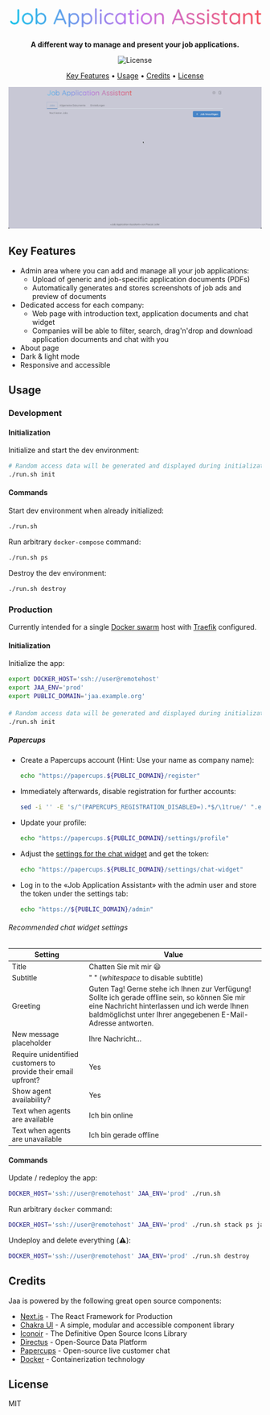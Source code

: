 <h1 align="center">
  <img src="https://raw.githubusercontent.com/paescuj/jaa/main/assets/logo.png" alt="Job Application Assistant" width="600">
</h1>

<p align="center">
  <strong>A different way to manage and present your job applications.</strong>
</p>

<p align="center">
  <img src="https://img.shields.io/github/license/paescuj/jaa?style=flat-square" alt="License">
</p>

<p align="center">
  <a href="#key-features">Key Features</a> •
  <a href="#usage">Usage</a> •
  <a href="#credits">Credits</a> •
  <a href="#license">License</a>
</p>

![Demo](https://raw.githubusercontent.com/paescuj/jaa/main/assets/demo.gif)
 
 ## Key Features

* Admin area where you can add and manage all your job applications:
  * Upload of generic and job-specific application documents (PDFs)
  * Automatically generates and stores screenshots of job ads and preview of documents
* Dedicated access for each company:
  * Web page with introduction text, application documents and chat widget
  * Companies will be able to filter, search, drag'n'drop and download application documents and chat with you
* About page
* Dark & light mode
* Responsive and accessible

## Usage

### Development

#### Initialization

Initialize and start the dev environment:
```bash
# Random access data will be generated and displayed during initialization
./run.sh init
```

#### Commands

Start dev environment when already initialized:
```bash
./run.sh
```

Run arbitrary `docker-compose` command:
```bash
./run.sh ps
```

Destroy the dev environment:
```bash
./run.sh destroy
```

### Production

Currently intended for a single [Docker swarm](https://docs.docker.com/engine/swarm/) host with [Traefik](https://traefik.io/traefik/) configured.

#### Initialization

Initialize the app:
```bash
export DOCKER_HOST='ssh://user@remotehost'
export JAA_ENV='prod'
export PUBLIC_DOMAIN='jaa.example.org'

# Random access data will be generated and displayed during initialization
./run.sh init
```

##### Papercups
* Create a Papercups account (Hint: Use your name as company name):
  ```bash
  echo "https://papercups.${PUBLIC_DOMAIN}/register"
  ```
* Immediately afterwards, disable registration for further accounts:
  ```bash
  sed -i '' -E 's/^(PAPERCUPS_REGISTRATION_DISABLED=).*$/\1true/' ".env.${JAA_ENV}" && ./run.sh
  ```
* Update your profile:
  ```bash
  echo "https://papercups.${PUBLIC_DOMAIN}/settings/profile"
  ```
* Adjust the [settings for the chat widget](#recommended-chat-widget-settings) and get the token:
  ```bash
  echo "https://papercups.${PUBLIC_DOMAIN}/settings/chat-widget"
  ```
* Log in to the «Job Application Assistant» with the admin user and store the token under the settings tab:
  ```bash
  echo "https://${PUBLIC_DOMAIN}/admin"
  ```

###### Recommended chat widget settings
| Setting | Value |
|---|---|
| Title | Chatten Sie mit mir 😃 |
| Subtitle | " " (_whitespace_ to disable subtitle) |
| Greeting | Guten Tag! Gerne stehe ich Ihnen zur Verfügung! Sollte ich gerade offline sein, so können Sie mir eine Nachricht hinterlassen und ich werde Ihnen baldmöglichst unter Ihrer angegebenen E-Mail-Adresse antworten. |
| New message placeholder | Ihre Nachricht... |
| Require unidentified customers to provide their email upfront? | Yes |
| Show agent availability? | Yes |
| Text when agents are available | Ich bin online |
| Text when agents are unavailable | Ich bin gerade offline |

#### Commands

Update / redeploy the app:
```bash
DOCKER_HOST='ssh://user@remotehost' JAA_ENV='prod' ./run.sh
```

Run arbitrary `docker` command:
```bash
DOCKER_HOST='ssh://user@remotehost' JAA_ENV='prod' ./run.sh stack ps jaa
```

Undeploy and delete everything (⚠️):
```bash
DOCKER_HOST='ssh://user@remotehost' JAA_ENV='prod' ./run.sh destroy
```

## Credits

Jaa is powered by the following great open source components:
* [Next.js](https://nextjs.org) - The React Framework for Production
* [Chakra UI](https://chakra-ui.com) - A simple, modular and accessible component library
* [Iconoir](https://iconoir.com) - The Definitive Open Source Icons Library
* [Directus](https://directus.io) - Open-Source Data Platform
* [Papercups](https://papercups.io) - Open-source live customer chat 
* [Docker](https://www.docker.com/community/open-source) - Containerization technology

## License

MIT
